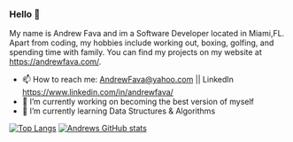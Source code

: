 ### Hello 👋

My name is Andrew Fava and im a Software Developer located in Miami,FL. Apart from coding, my hobbies include working out, boxing, golfing, and spending time with family. You can find my projects on my website at https://andrewfava.com/.

- 📫 How to reach me: AndrewFava@yahoo.com || LinkedIn https://www.linkedin.com/in/andrewfava/
- 🔭 I’m currently working on becoming the best version of myself
- 🌱 I’m currently learning Data Structures & Algorithms

[![Top Langs](https://github-readme-stats.vercel.app/api/top-langs/?username=andrewcodes12&layout=compact)](https://github.com/andrewcodes12/github-readme-stats)
[![Andrews GitHub stats](https://github-readme-stats.vercel.app/api?username=AndrewCodes12&count_private=true&show_icons=true)](https://github.com/andrewcodes12/github-readme-stats)



<!--
**Andrewcodes12/AndrewCodes12** is a ✨ _special_ ✨ repository because its `README.md` (this file) appears on your GitHub profile.

Here are some ideas to get you started:

- 🔭 I’m currently working on ...
- 🌱 I’m currently learning ...
- 👯 I’m looking to collaborate on ...
- 🤔 I’m looking for help with ...
- 💬 Ask me about ...
- 📫 How to reach me: ...
- 😄 Pronouns: ...
- ⚡ Fun fact: ...
-->
